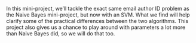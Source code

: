 In this mini-project, we’ll tackle the exact same email author ID problem as the Naive Bayes mini-project, but now with an SVM. What we find will help clarify some of the 
practical differences between the two algorithms. This project also gives us a chance to play around with parameters a lot more than Naive Bayes did, so we will do that too.
